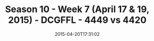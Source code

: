 ---
title: Season 10 - Week 7 (April 17 & 19, 2015) - DCGFFL - 4449 vs 4420
teams_score:
- team: 4449
  score:
- team: 4420
  score: 19
mvp: Marvin W. (White), Rudy L. (Black)
game-ball: N/A
season: 10
week: 7
date: '2015-04-20T17:31:02'
pageid: season-10-week-7-4449-vs-4420
---